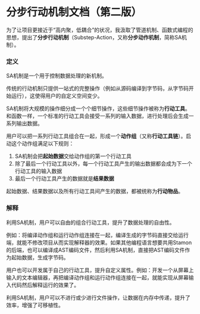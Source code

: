 # 分步行动机制文档（第二版）

为了让项目更接近于“高内聚，低耦合”的状况，我汲取了管道机制、函数式编程的思想，提出了**分步行动机制**（Substep-Action，又称**分步动作机制**，简称SA机制）。

### 定义

SA机制是一个用于控制数据处理的新机制。

传统的行动机制只提供一站式的完整操作（例如从源码编译到字节码，从字节码开始运行），这使得用户的自定义空间变少。

SA机制将大规模的操作细分成一个个细节操作，这些细节操作被称为**行动工具**。和函数一样，一个标准的行动工具会接受一系列的输入数据，进行处理后会生成一系列输出数据。

用户可以把一系列行动工具组合在一起，形成一个**动作组**（又称**行动工具链**）。启动这个动作组满足以下规则：

1. SA机制会把**起始数据**交给动作组的第一个行动工具
2. 除了最后一个行动工具以外，每一个行动工具产生的输出数据都会成为下一个行动工具的输入数据
3. 最后一个行动工具产生的数据就是**结果数据**

起始数据、结果数据以及所有行动工具间产生的数据，都被统称为**行动物品**。

### 解释

利用SA机制，用户可以自由的组合行动工具，提升了数据处理的自由性。

例如：将编译动作组和运行动作组连接在一起，编译生成的字节码直接交给运行端，就能不修改项目从而实现解释器的效果。如果其他编程语言想要共用Stamon的后端，也可以编译成AST编码文件，然后利用SA机制，直接把AST编码文件作为起始数据，生成字节码。

用户也可以开发属于自己的行动工具，提升自定义属性。例如：开发一个从屏幕上输入的文本编辑器，再把编译动作组和运行动作组连接在一起，就能实现从屏幕输入代码然后解释运行的效果了。

利用SA机制，用户可以不进行或少进行文件操作，让数据在内存中传递，提升了效率，增强了可移植性。